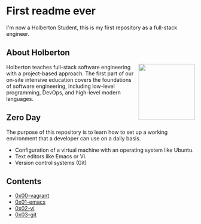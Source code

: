 # First readme ever

I'm now a Holberton Student, this is my first repository as a full-stack engineer.

## About Holberton

<p>
<img height="150" src="https://blog.holbertonschool.com/wp-content/uploads/2020/04/unnamed-2.png" align="right" >
</p>

Holberton teaches full-stack software engineering with a project-based approach.
The first part of our on-site intensive education covers the foundations of software
engineering, including low-level programming, DevOps, and high-level modern languages.

## Zero Day

The purpose of this repository is to learn how to set up a working environment that a developer can use on a daily basis.
 - Configuration of a virtual machine with an operating system like Ubuntu.
- Text editors like Emacs or Vi.
- Version control systems (Git)

## Contents
- [0x00-vagrant](https://github.com/julgachancipa/holbertonschool-zero_day/tree/master/0x00-vagrant)
- [0x01-emacs](https://github.com/julgachancipa/holbertonschool-zero_day/tree/master/0x01-emacs)
- [0x02-vi](https://github.com/julgachancipa/holbertonschool-zero_day/tree/master/0x02-vi)
- [0x03-git](https://github.com/julgachancipa/holbertonschool-zero_day/tree/master/0x03-git)
